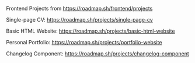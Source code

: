 Frontend Projects from https://roadmap.sh/frontend/projects

Single-page CV: https://roadmap.sh/projects/single-page-cv

Basic HTML Website: https://roadmap.sh/projects/basic-html-website

Personal Portfolio: https://roadmap.sh/projects/portfolio-website

Changelog Component: https://roadmap.sh/projects/changelog-component
